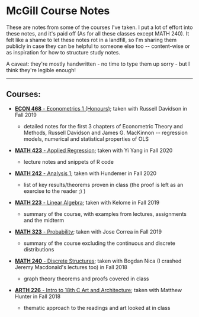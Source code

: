 # McGill Course Notes

These are notes from some of the courses I've taken. I put a lot of effort into these notes, and it's paid off (As for all these classes except MATH 240). It felt like a shame to let these notes rot in a landfill, so I'm sharing them publicly in case they can be helpful to someone else too -- content-wise or as inspiration for how to structure study notes.

A caveat: they're mostly handwritten - no time to type them up sorry - but I think they're legible enough!

---

## Courses:

* [**ECON 468** - Econometrics 1 (Honours)](econ-468/); taken with Russell Davidson in Fall 2019
  * detailed notes for the first 3 chapters of Econometric Theory and Methods, Russell Davidson and James G. MacKinnon -- regression models, numerical and statistical properties of OLS


* [**MATH 423** - Applied Regression](math-423-applied-regression.pdf); taken with Yi Yang in Fall 2020
  * lecture notes and snippets of R code
* [**MATH 242** - Analysis 1](math-242-analysis1.pdf); taken with Hundemer in Fall 2020
  * list of key results/theorems proven in class (the proof is left as an exercise to the reader ;) )
* [**MATH 223** - Linear Algebra](math-223-review.pdf); taken with Kelome in Fall 2019
  * summary of the course, with examples from lectures, assignments and the midterm
* [**MATH 323** - Probability](math-323-review.pdf); taken with Jose Correa in Fall 2019 
  * summary of the course excluding the continuous and discrete distributions
* [**MATH 240** - Discrete Structures](math-240-graph.pdf); taken with Bogdan Nica (I crashed Jeremy Macdonald's lectures too) in Fall 2018
  * graph theory theorems and proofs covered in class


* [**ARTH 226** - Intro to 18th C Art and Architecture](arth-226-thematic.pdf); taken with Matthew Hunter in Fall 2018
  * thematic approach to the readings and art looked at in class
